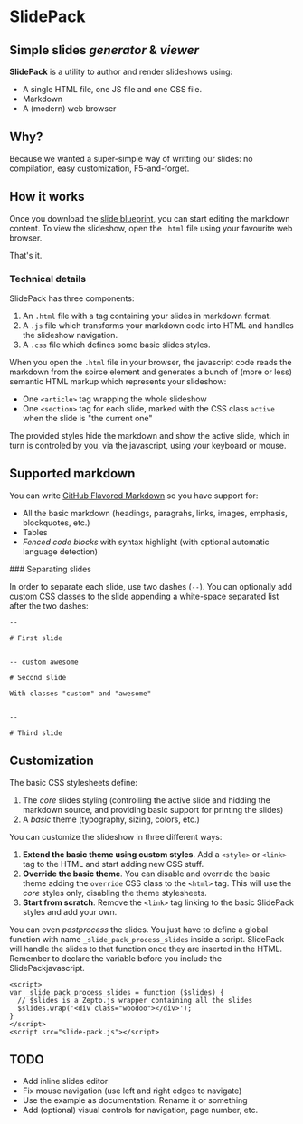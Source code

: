 # SlidePack
## Simple slides _generator_ & _viewer_

**SlidePack** is a utility to author and render slideshows using:

* A single HTML file, one JS file and one CSS file.
* Markdown
* A (modern) web browser

## Why?

Because we wanted a super-simple way of writting our slides:
no compilation, easy customization, F5-and-forget.

## How it works

Once you download the [slide blueprint](), you can start editing the
markdown content. To view the slideshow, open the `.html` file
using your favourite web browser.

That's it.

### Technical details

SlidePack has three components:

1. An `.html` file with a tag containing your slides in markdown format.
2. A `.js` file which transforms your markdown code into HTML and handles
   the slideshow navigation.
3. A `.css` file which defines some basic slides styles.

When you open the `.html` file in your browser, the javascript code reads the
markdown from the soirce element and generates a bunch of (more or less) semantic
HTML markup which represents your slideshow:

* One `<article>` tag wrapping the whole slideshow
* One `<section>` tag for each slide, marked with the CSS class `active`
  when the slide is "the current one"

The provided styles hide the markdown and show the active slide, which in turn
is controled by you, via the javascript, using your keyboard or mouse.

## Supported markdown

You can write [GitHub Flavored Markdown](https://help.github.com/articles/github-flavored-markdown/)
so you have support for:

* All the basic markdown (headings, paragrahs, links, images, emphasis, blockquotes, etc.)
* Tables
* _Fenced code blocks_ with syntax highlight (with optional automatic language detection)

### Separating slides

In order to separate each slide, use two dashes (`--`). You can optionally
add custom CSS classes to the slide appending a white-space separated list
after the two dashes:

    --

    # First slide


    -- custom awesome

    # Second slide

    With classes "custom" and "awesome"


    --

    # Third slide

## Customization

The basic CSS stylesheets define:

1. The _core_ slides styling (controlling the active slide and hidding the markdown source,
   and providing basic support for printing the slides)
2. A _basic_ theme (typography, sizing, colors, etc.)

You can customize the slideshow in three different ways:

1. **Extend the basic theme using custom styles**. Add a `<style>` or `<link>` tag
   to the HTML and start adding new CSS stuff.
2. **Override the basic theme**. You can disable and override the basic theme
   adding the `override` CSS class to the `<html>` tag. This will use the
   _core_ styles only, disabling the theme stylesheets.
3. **Start from scratch**. Remove the `<link>` tag linking to the basic SlidePack
   styles and add your own.

You can even _postprocess_ the slides. You just have to define a global
function with name `_slide_pack_process_slides` inside a script. SlidePack
will handle the slides to that function once they are inserted in the HTML.
Remember to declare the variable before you include the
SlidePackjavascript.

    <script>
    var _slide_pack_process_slides = function ($slides) {
      // $slides is a Zepto.js wrapper containing all the slides
      $slides.wrap('<div class="woodoo"></div>');
    }
    </script>
    <script src="slide-pack.js"></script>

## TODO

* Add inline slides editor
* Fix mouse navigation (use left and right edges to navigate)
* Use the example as documentation. Rename it or something
* Add (optional) visual controls for navigation, page number, etc.
